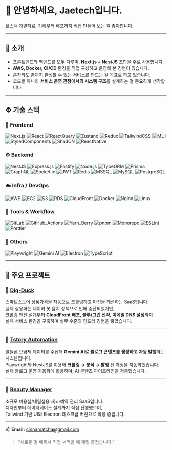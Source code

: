 # 👋 안녕하세요, Jaetech입니다.

풀스택 개발자로, 기획부터 배포까지 직접 만들어 보는 걸 좋아합니다.  

---

## 🚀 소개

- 프론트엔드와 백엔드를 모두 다루며, **Next.js + NestJS** 조합을 주로 사용합니다.  
- **AWS, Docker, CI/CD** 환경을 직접 구성하고 운영해 본 경험이 있습니다.  
- 혼자라도 끝까지 완성할 수 있는 서비스를 만드는 걸 목표로 하고 있습니다.  
- 코드뿐 아니라 **서비스 운영 관점에서의 시스템 구조**를 설계하는 걸 중요하게 생각합니다.

---

## ⚙️ 기술 스택

### 🧩 Frontend  
![Next.js](https://img.shields.io/badge/Next.js-000000?style=flat&logo=nextdotjs&logoColor=white)
![React](https://img.shields.io/badge/React-20232A?style=flat&logo=react&logoColor=61DAFB)
![ReactQuery](https://img.shields.io/badge/React_Query-FF4154?style=flat&logo=reactquery&logoColor=white)
![Zustand](https://img.shields.io/badge/Zustand-000000?style=flat&logo=react&logoColor=white)
![Redux](https://img.shields.io/badge/Redux-764ABC?style=flat&logo=redux&logoColor=white)
![TailwindCSS](https://img.shields.io/badge/TailwindCSS-06B6D4?style=flat&logo=tailwindcss&logoColor=white)
![MUI](https://img.shields.io/badge/MUI-007FFF?style=flat&logo=mui&logoColor=white)
![StyledComponents](https://img.shields.io/badge/Styled_Components-DB7093?style=flat&logo=styledcomponents&logoColor=white)
![ShadCN](https://img.shields.io/badge/ShadCN_UI-000000?style=flat&logo=shadcn&logoColor=white)
![ReactNative](https://img.shields.io/badge/React_Native-20232A?style=flat&logo=react&logoColor=61DAFB)

### ⚙️ Backend  
![NestJS](https://img.shields.io/badge/NestJS-E0234E?style=flat&logo=nestjs&logoColor=white)
![Express.js](https://img.shields.io/badge/Express.js-404D59?style=flat&logo=express&logoColor=white)
![Fastify](https://img.shields.io/badge/Fastify-000000?style=flat&logo=fastify&logoColor=white)
![Node.js](https://img.shields.io/badge/Node.js-339933?style=flat&logo=node.js&logoColor=white)
![TypeORM](https://img.shields.io/badge/TypeORM-F05032?style=flat&logo=typeorm&logoColor=white)
![Prisma](https://img.shields.io/badge/Prisma-2D3748?style=flat&logo=prisma&logoColor=white)
![GraphQL](https://img.shields.io/badge/GraphQL-E10098?style=flat&logo=graphql&logoColor=white)
![Socket.io](https://img.shields.io/badge/Socket.io-010101?style=flat&logo=socketdotio&logoColor=white)
![JWT](https://img.shields.io/badge/JWT-000000?style=flat&logo=jsonwebtokens&logoColor=white)
![Redis](https://img.shields.io/badge/Redis-DC382D?style=flat&logo=redis&logoColor=white)
![MSSQL](https://img.shields.io/badge/Microsoft_SQL_Server-CC2927?style=flat&logo=microsoftsqlserver&logoColor=white)
![MySQL](https://img.shields.io/badge/MySQL-4479A1?style=flat&logo=mysql&logoColor=white)
![PostgreSQL](https://img.shields.io/badge/PostgreSQL-4169E1?style=flat&logo=postgresql&logoColor=white)

### ☁️ Infra / DevOps  
![AWS](https://img.shields.io/badge/AWS-232F3E?style=flat&logo=amazonaws&logoColor=white)
![EC2](https://img.shields.io/badge/AWS_EC2-FF9900?style=flat&logo=amazonec2&logoColor=white)
![S3](https://img.shields.io/badge/AWS_S3-569A31?style=flat&logo=amazons3&logoColor=white)
![RDS](https://img.shields.io/badge/AWS_RDS-527FFF?style=flat&logo=amazonrds&logoColor=white)
![CloudFront](https://img.shields.io/badge/AWS_CloudFront-8C4FFF?style=flat&logo=amazoncloudfront&logoColor=white)
![Docker](https://img.shields.io/badge/Docker-2496ED?style=flat&logo=docker&logoColor=white)
![Nginx](https://img.shields.io/badge/Nginx-009639?style=flat&logo=nginx&logoColor=white)
![Linux](https://img.shields.io/badge/Linux-FCC624?style=flat&logo=linux&logoColor=black)

### 🔧 Tools & Workflow  
![GitLab](https://img.shields.io/badge/GitLab-FC6D26?style=flat&logo=gitlab&logoColor=white)
![GitHub_Actions](https://img.shields.io/badge/GitHub_Actions-2088FF?style=flat&logo=githubactions&logoColor=white)
![Yarn_Berry](https://img.shields.io/badge/Yarn_Berry-2C8EBB?style=flat&logo=yarn&logoColor=white)
![pnpm](https://img.shields.io/badge/pnpm-F69220?style=flat&logo=pnpm&logoColor=white)
![Monorepo](https://img.shields.io/badge/Monorepo-000000?style=flat&logo=monorepo&logoColor=white)
![ESLint](https://img.shields.io/badge/ESLint-4B32C3?style=flat&logo=eslint&logoColor=white)
![Prettier](https://img.shields.io/badge/Prettier-F7B93E?style=flat&logo=prettier&logoColor=black)

### 🧠 Others  
![Playwright](https://img.shields.io/badge/Playwright-2EAD33?style=flat&logo=playwright&logoColor=white)
![Gemini AI](https://img.shields.io/badge/Gemini_AI-4285F4?style=flat&logo=google&logoColor=white)
![Electron](https://img.shields.io/badge/Electron-47848F?style=flat&logo=electron&logoColor=white)
![TypeScript](https://img.shields.io/badge/TypeScript-3178C6?style=flat&logo=typescript&logoColor=white)

---

## 📂 주요 프로젝트

### 🦆 [Dig-Duck](https://github.com/jae-tech/digduck)
스마트스토어 상품가격을 자동으로 크롤링하고 마진을 계산하는 SaaS입니다.  
실제 상용화는 네이버 봇 탐지 정책으로 인해 중단되었지만,  
크롤링 엔진 설계부터 **CloudFront 배포, 블루/그린 전략, 이메일 DNS 설정**까지  
실제 서비스 환경을 구축하며 실무 수준의 인프라 경험을 쌓았습니다.

---

### 📝 [Tstory Automation](https://github.com/jae-tech/tstory-automation)
알뜰폰 요금제 데이터를 수집해 **Gemini AI로 블로그 콘텐츠를 생성하고 자동 발행**하는 시스템입니다.  
Playwright와 NestJS를 이용해 **크롤링 → 분석 → 발행** 전 과정을 자동화했습니다.  
실제 블로그 운영 자동화에 활용하며, AI 콘텐츠 파이프라인을 검증했습니다.

---

### 🐝 [Beauty Manager](https://github.com/jae-tech/nexus)
소규모 미용실/네일샵용 재고·예약 관리 SaaS입니다.  
디자인부터 데이터베이스 설계까지 직접 진행했으며,  
Tailwind 기반 UI와 Electron 데스크탑 버전으로 확장 중입니다.

---

📫 **Email:** cinnamatcha@gmail.com  

> “새로운 걸 배워서 직접 써먹을 때 제일 즐겁습니다.”

